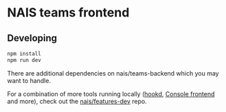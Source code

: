 # NAIS teams frontend

## Developing

```bash
npm install
npm run dev
```

There are additional dependencies on nais/teams-backend which you may want to handle. 

For a combination of more tools running locally ([hookd](https://github.com/nais/deploy), [Console frontend](https://github.com/nais/teams-frontend) and more), check out the [nais/features-dev](https://github.com/nais/features-dev) repo.

